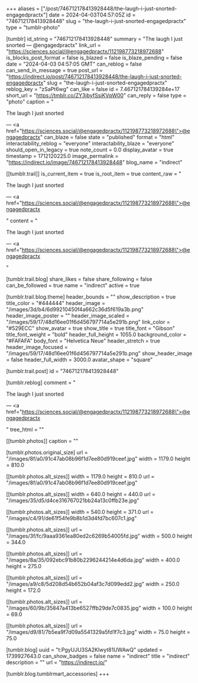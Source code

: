 +++
aliases = ["/post/746712178413928448/the-laugh-i-just-snorted-engagedpractx"]
date = 2024-04-03T04:57:05Z
id = "746712178413928448"
slug = "the-laugh-i-just-snorted-engagedpractx"
type = "tumblr-photo"

[tumblr]
id_string = "746712178413928448"
summary = "The laugh I just snorted — @engagedpractx"
link_url = "https://sciences.social/@engagedpractx/112198773218972688"
is_blocks_post_format = false
is_blazed = false
is_blaze_pending = false
date = "2024-04-03 04:57:05 GMT"
can_reblog = false
can_send_in_message = true
post_url = "https://indirect.io/post/746712178413928448/the-laugh-i-just-snorted-engagedpractx"
slug = "the-laugh-i-just-snorted-engagedpractx"
reblog_key = "zSaPt6wg"
can_like = false
id = 7.467121784139284e+17
short_url = "https://tmblr.co/ZY3jbyfSsiKVqW00"
can_reply = false
type = "photo"
caption = "<p>The laugh I just snorted</p> — <a href=\"https://sciences.social/@engagedpractx/112198773218972688\">@engagedpractx</a>"
can_blaze = false
state = "published"
format = "html"
interactability_reblog = "everyone"
interactability_blaze = "everyone"
should_open_in_legacy = true
note_count = 0.0
display_avatar = true
timestamp = 1712120225.0
image_permalink = "https://indirect.io/image/746712178413928448"
blog_name = "indirect"

[[tumblr.trail]]
is_current_item = true
is_root_item = true
content_raw = "<p><p>The laugh I just snorted</p> — <a href=\"https://sciences.social/@engagedpractx/112198773218972688\">@engagedpractx</a></p>"
content = "<p><p>The laugh I just snorted</p> &mdash; <a href=\"https://sciences.social/@engagedpractx/112198773218972688\">@engagedpractx</a></p>"

[tumblr.trail.blog]
share_likes = false
share_following = false
can_be_followed = true
name = "indirect"
active = true

[tumblr.trail.blog.theme]
header_bounds = ""
show_description = true
title_color = "#444444"
header_image = "/images/3d/b4/6d99210450f4a662c36d5f619a3b.png"
header_image_poster = ""
header_image_scaled = "/images/59/17/48d16ee01f6d456797714a5e291b.png"
link_color = "#529ECC"
show_avatar = true
show_title = true
title_font = "Gibson"
title_font_weight = "bold"
header_full_height = 1055.0
background_color = "#FAFAFA"
body_font = "Helvetica Neue"
header_stretch = true
header_image_focused = "/images/59/17/48d16ee01f6d456797714a5e291b.png"
show_header_image = false
header_full_width = 3000.0
avatar_shape = "square"

[tumblr.trail.post]
id = "746712178413928448"

[tumblr.reblog]
comment = "<p><p>The laugh I just snorted</p> — <a href=\"https://sciences.social/@engagedpractx/112198773218972688\">@engagedpractx</a></p>"
tree_html = ""

[[tumblr.photos]]
caption = ""

[tumblr.photos.original_size]
url = "/images/8f/a0/91c47ab08b96f1d7ee80d919ceef.jpg"
width = 1179.0
height = 810.0

[[tumblr.photos.alt_sizes]]
width = 1179.0
height = 810.0
url = "/images/8f/a0/91c47ab08b96f1d7ee80d919ceef.jpg"

[[tumblr.photos.alt_sizes]]
width = 640.0
height = 440.0
url = "/images/35/d5/d4ce316767021bb24a13c0ffb23e.jpg"

[[tumblr.photos.alt_sizes]]
width = 540.0
height = 371.0
url = "/images/c4/91/de61f54fe9b8b1d3d4fd7bc607c1.jpg"

[[tumblr.photos.alt_sizes]]
url = "/images/3f/fc/9aaa9361ea80ed2c6269b54005fd.jpg"
width = 500.0
height = 344.0

[[tumblr.photos.alt_sizes]]
url = "/images/8a/35/092ebc91b80b2296244214e4d6da.jpg"
width = 400.0
height = 275.0

[[tumblr.photos.alt_sizes]]
url = "/images/a9/c8/5d208d54b652b04af3c7d099edd2.jpg"
width = 250.0
height = 172.0

[[tumblr.photos.alt_sizes]]
url = "/images/60/9b/35847a413be6527ffb29de7c0835.jpg"
width = 100.0
height = 69.0

[[tumblr.photos.alt_sizes]]
url = "/images/d9/81/7b5ea9f7d09a5541329a5fd1f7c3.jpg"
width = 75.0
height = 75.0

[tumblr.blog]
uuid = "t:PgyUJU3SA2Klwyt81UWAwQ"
updated = 1739927643.0
can_show_badges = false
name = "indirect"
title = "indirect"
description = ""
url = "https://indirect.io/"

[tumblr.blog.tumblrmart_accessories]
+++
